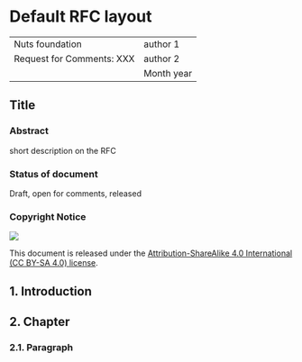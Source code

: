 # Default RFC layout

|  |  |
| :--- | :--- |
| Nuts foundation | author 1 |
| Request for Comments: XXX | author 2 |
|   | Month year |



## Title

### Abstract

short description on the RFC

### Status of document

Draft, open for comments, released 

### Copyright Notice

![](https://lh3.googleusercontent.com/OOulGS7n3iwBmxopI-5TrBWVzAgShugACJOq3D61UVu8-Z3VJbcO-lkvnnpOlTrxTJQ1p5FasQVujHPNna64P8p5EPQkhdCnQGJl39LVokDNWNRTCtOKOM3MtWwHd2_BR6adVOIn)

This document is released under the [Attribution-ShareAlike 4.0 International \(CC BY-SA 4.0\) license](https://creativecommons.org/licenses/by-sa/4.0/).

## 1.  Introduction

## 2. Chapter

### 2.1. Paragraph

